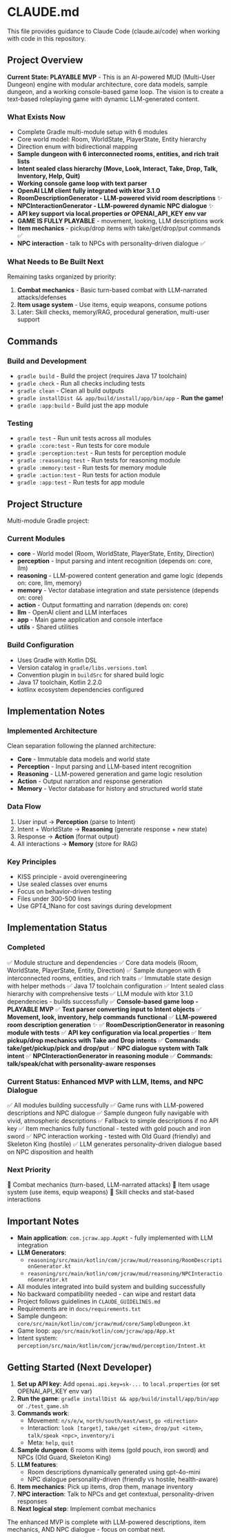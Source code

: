 # CLAUDE.md

This file provides guidance to Claude Code (claude.ai/code) when working with code in this repository.

## Project Overview

**Current State: PLAYABLE MVP** - This is an AI-powered MUD (Multi-User Dungeon) engine with modular architecture, core data models, sample dungeon, and a working console-based game loop. The vision is to create a text-based roleplaying game with dynamic LLM-generated content.

### What Exists Now
- Complete Gradle multi-module setup with 6 modules
- Core world model: Room, WorldState, PlayerState, Entity hierarchy
- Direction enum with bidirectional mapping
- **Sample dungeon with 6 interconnected rooms, entities, and rich trait lists**
- **Intent sealed class hierarchy (Move, Look, Interact, Take, Drop, Talk, Inventory, Help, Quit)**
- **Working console game loop with text parser**
- **OpenAI LLM client fully integrated with ktor 3.1.0**
- **RoomDescriptionGenerator - LLM-powered vivid room descriptions** ✨
- **NPCInteractionGenerator - LLM-powered dynamic NPC dialogue** ✨
- **API key support via local.properties or OPENAI_API_KEY env var**
- **GAME IS FULLY PLAYABLE** - movement, looking, LLM descriptions work
- **Item mechanics** - pickup/drop items with take/get/drop/put commands ✅
- **NPC interaction** - talk to NPCs with personality-driven dialogue ✅

### What Needs to Be Built Next
Remaining tasks organized by priority:
1. **Combat mechanics** - Basic turn-based combat with LLM-narrated attacks/defenses
2. **Item usage system** - Use items, equip weapons, consume potions
3. Later: Skill checks, memory/RAG, procedural generation, multi-user support

## Commands

### Build and Development
- `gradle build` - Build the project (requires Java 17 toolchain)
- `gradle check` - Run all checks including tests
- `gradle clean` - Clean all build outputs
- `gradle installDist && app/build/install/app/bin/app` - **Run the game!**
- `gradle :app:build` - Build just the app module

### Testing
- `gradle test` - Run unit tests across all modules
- `gradle :core:test` - Run tests for core module
- `gradle :perception:test` - Run tests for perception module
- `gradle :reasoning:test` - Run tests for reasoning module
- `gradle :memory:test` - Run tests for memory module
- `gradle :action:test` - Run tests for action module
- `gradle :app:test` - Run tests for app module

## Project Structure

Multi-module Gradle project:

### Current Modules
- **core** - World model (Room, WorldState, PlayerState, Entity, Direction)
- **perception** - Input parsing and intent recognition (depends on: core, llm)
- **reasoning** - LLM-powered content generation and game logic (depends on: core, llm, memory)
- **memory** - Vector database integration and state persistence (depends on: core)
- **action** - Output formatting and narration (depends on: core)
- **llm** - OpenAI client and LLM interfaces
- **app** - Main game application and console interface
- **utils** - Shared utilities

### Build Configuration
- Uses Gradle with Kotlin DSL
- Version catalog in `gradle/libs.versions.toml`
- Convention plugin in `buildSrc` for shared build logic
- Java 17 toolchain, Kotlin 2.2.0
- kotlinx ecosystem dependencies configured

## Implementation Notes

### Implemented Architecture
Clean separation following the planned architecture:
- **Core** - Immutable data models and world state
- **Perception** - Input parsing and LLM-based intent recognition
- **Reasoning** - LLM-powered generation and game logic resolution
- **Action** - Output narration and response generation
- **Memory** - Vector database for history and structured world state

### Data Flow
1. User input → **Perception** (parse to Intent)
2. Intent + WorldState → **Reasoning** (generate response + new state)
3. Response → **Action** (format output)
4. All interactions → **Memory** (store for RAG)

### Key Principles
- KISS principle - avoid overengineering
- Use sealed classes over enums
- Focus on behavior-driven testing
- Files under 300-500 lines
- Use GPT4_1Nano for cost savings during development

## Implementation Status

### Completed
✅ Module structure and dependencies
✅ Core data models (Room, WorldState, PlayerState, Entity, Direction)
✅ Sample dungeon with 6 interconnected rooms, entities, and rich traits
✅ Immutable state design with helper methods
✅ Java 17 toolchain configuration
✅ Intent sealed class hierarchy with comprehensive tests
✅ LLM module with ktor 3.1.0 dependencies - builds successfully
✅ **Console-based game loop - PLAYABLE MVP**
✅ **Text parser converting input to Intent objects**
✅ **Movement, look, inventory, help commands functional**
✅ **LLM-powered room description generation** ✨
✅ **RoomDescriptionGenerator in reasoning module with tests**
✅ **API key configuration via local.properties**
✅ **Item pickup/drop mechanics with Take and Drop intents**
✅ **Commands: take/get/pickup/pick and drop/put**
✅ **NPC dialogue system with Talk intent**
✅ **NPCInteractionGenerator in reasoning module**
✅ **Commands: talk/speak/chat with personality-aware responses**

### Current Status: Enhanced MVP with LLM, Items, and NPC Dialogue
✅ All modules building successfully
✅ Game runs with LLM-powered descriptions and NPC dialogue
✅ Sample dungeon fully navigable with vivid, atmospheric descriptions
✅ Fallback to simple descriptions if no API key
✅ Item mechanics fully functional - tested with gold pouch and iron sword
✅ NPC interaction working - tested with Old Guard (friendly) and Skeleton King (hostile)
✅ LLM generates personality-driven dialogue based on NPC disposition and health

### Next Priority
🔄 Combat mechanics (turn-based, LLM-narrated attacks)
🔄 Item usage system (use items, equip weapons)
🔄 Skill checks and stat-based interactions

## Important Notes

- **Main application**: `com.jcraw.app.AppKt` - fully implemented with LLM integration
- **LLM Generators**:
  - `reasoning/src/main/kotlin/com/jcraw/mud/reasoning/RoomDescriptionGenerator.kt`
  - `reasoning/src/main/kotlin/com/jcraw/mud/reasoning/NPCInteractionGenerator.kt`
- All modules integrated into build system and building successfully
- No backward compatibility needed - can wipe and restart data
- Project follows guidelines in `CLAUDE_GUIDELINES.md`
- Requirements are in `docs/requirements.txt`
- Sample dungeon: `core/src/main/kotlin/com/jcraw/mud/core/SampleDungeon.kt`
- Game loop: `app/src/main/kotlin/com/jcraw/app/App.kt`
- Intent system: `perception/src/main/kotlin/com/jcraw/mud/perception/Intent.kt`

## Getting Started (Next Developer)

1. **Set up API key**: Add `openai.api.key=sk-...` to `local.properties` (or set OPENAI_API_KEY env var)
2. **Run the game**: `gradle installDist && app/build/install/app/bin/app` or `./test_game.sh`
3. **Commands work**:
   - Movement: `n/s/e/w`, `north/south/east/west`, `go <direction>`
   - Interaction: `look [target]`, `take/get <item>`, `drop/put <item>`, `talk/speak <npc>`, `inventory/i`
   - Meta: `help`, `quit`
4. **Sample dungeon**: 6 rooms with items (gold pouch, iron sword) and NPCs (Old Guard, Skeleton King)
5. **LLM features**:
   - Room descriptions dynamically generated using gpt-4o-mini
   - NPC dialogue personality-driven (friendly vs hostile, health-aware)
6. **Item mechanics**: Pick up items, drop them, manage inventory
7. **NPC interaction**: Talk to NPCs and get contextual, personality-driven responses
8. **Next logical step**: Implement combat mechanics

The enhanced MVP is complete with LLM-powered descriptions, item mechanics, AND NPC dialogue - focus on combat next.